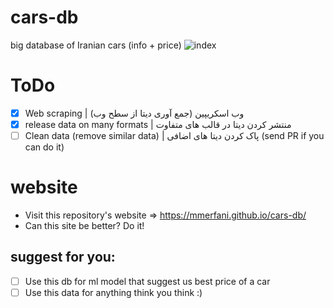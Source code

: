 # cars-db
big database of Iranian cars (info + price)
![index](https://user-images.githubusercontent.com/89167909/151663384-d55f0165-cce1-48da-843d-ec4897267789.jpg)


# ToDo
- [x] Web scraping | وب اسکریپین (جمع آوری دیتا از سطح وب)
- [x] release data on many formats | منتشر کردن دیتا در قالب های متفاوت
- [ ] Clean data (remove similar data) | پاک کردن دیتا های اضافی
(send PR if you can do it)
# website 
- Visit this repository's website => https://mmerfani.github.io/cars-db/
- Can this site be better? Do it!

## suggest for you:
- [ ] Use this db for ml model that suggest us best price of a car
- [ ] Use this data for anything think you think :)
